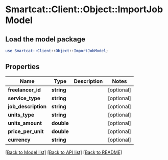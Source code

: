 # Smartcat::Client::Object::ImportJobModel

## Load the model package
```perl
use Smartcat::Client::Object::ImportJobModel;
```

## Properties
Name | Type | Description | Notes
------------ | ------------- | ------------- | -------------
**freelancer_id** | **string** |  | [optional] 
**service_type** | **string** |  | [optional] 
**job_description** | **string** |  | [optional] 
**units_type** | **string** |  | [optional] 
**units_amount** | **double** |  | [optional] 
**price_per_unit** | **double** |  | [optional] 
**currency** | **string** |  | [optional] 

[[Back to Model list]](../README.md#documentation-for-models) [[Back to API list]](../README.md#documentation-for-api-endpoints) [[Back to README]](../README.md)


